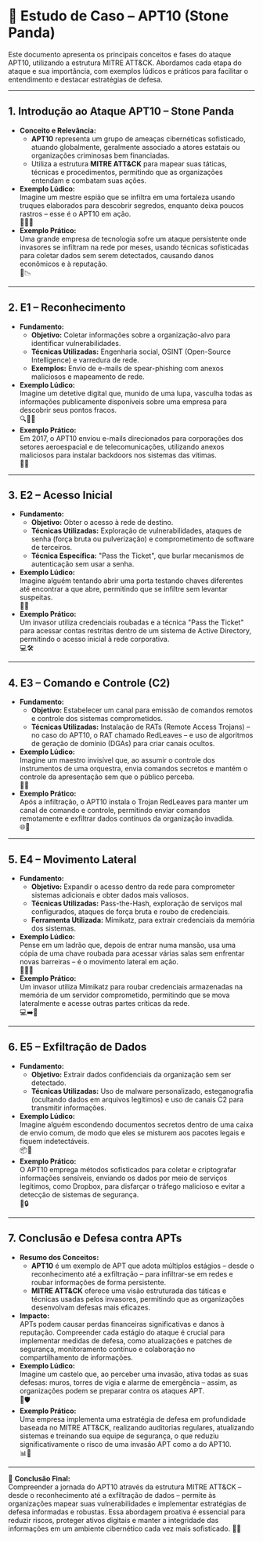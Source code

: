 # 🚨 Estudo de Caso – APT10 (Stone Panda)

Este documento apresenta os principais conceitos e fases do ataque APT10, utilizando a estrutura MITRE ATT&CK. Abordamos cada etapa do ataque e sua importância, com exemplos lúdicos e práticos para facilitar o entendimento e destacar estratégias de defesa.

---

## 1. Introdução ao Ataque APT10 – Stone Panda

- **Conceito e Relevância:**  
  - **APT10** representa um grupo de ameaças cibernéticas sofisticado, atuando globalmente, geralmente associado a atores estatais ou organizações criminosas bem financiadas.
  - Utiliza a estrutura **MITRE ATT&CK** para mapear suas táticas, técnicas e procedimentos, permitindo que as organizações entendam e combatam suas ações.
- **Exemplo Lúdico:**  
  Imagine um mestre espião que se infiltra em uma fortaleza usando truques elaborados para descobrir segredos, enquanto deixa poucos rastros – esse é o APT10 em ação.  
  🕵️‍♂️🏰
- **Exemplo Prático:**  
  Uma grande empresa de tecnologia sofre um ataque persistente onde invasores se infiltram na rede por meses, usando técnicas sofisticadas para coletar dados sem serem detectados, causando danos econômicos e à reputação.  
  💼📉

---

## 2. E1 – Reconhecimento

- **Fundamento:**  
  - **Objetivo:** Coletar informações sobre a organização-alvo para identificar vulnerabilidades.
  - **Técnicas Utilizadas:** Engenharia social, OSINT (Open-Source Intelligence) e varredura de rede.
  - **Exemplos:** Envio de e-mails de spear-phishing com anexos maliciosos e mapeamento de rede.
- **Exemplo Lúdico:**  
  Imagine um detetive digital que, munido de uma lupa, vasculha todas as informações publicamente disponíveis sobre uma empresa para descobrir seus pontos fracos.  
  🔍🕵️‍♀️
- **Exemplo Prático:**  
  Em 2017, o APT10 enviou e-mails direcionados para corporações dos setores aeroespacial e de telecomunicações, utilizando anexos maliciosos para instalar backdoors nos sistemas das vítimas.  
  📧💀

---

## 3. E2 – Acesso Inicial

- **Fundamento:**  
  - **Objetivo:** Obter o acesso à rede de destino.
  - **Técnicas Utilizadas:** Exploração de vulnerabilidades, ataques de senha (força bruta ou pulverização) e comprometimento de software de terceiros.
  - **Técnica Específica:** "Pass the Ticket", que burlar mecanismos de autenticação sem usar a senha.
- **Exemplo Lúdico:**  
  Imagine alguém tentando abrir uma porta testando chaves diferentes até encontrar a que abre, permitindo que se infiltre sem levantar suspeitas.  
  🔑🚪
- **Exemplo Prático:**  
  Um invasor utiliza credenciais roubadas e a técnica "Pass the Ticket" para acessar contas restritas dentro de um sistema de Active Directory, permitindo o acesso inicial à rede corporativa.  
  💻🛠️

---

## 4. E3 – Comando e Controle (C2)

- **Fundamento:**  
  - **Objetivo:** Estabelecer um canal para emissão de comandos remotos e controle dos sistemas comprometidos.
  - **Técnicas Utilizadas:** Instalação de RATs (Remote Access Trojans) – no caso do APT10, o RAT chamado RedLeaves – e uso de algoritmos de geração de domínio (DGAs) para criar canais ocultos.
- **Exemplo Lúdico:**  
  Imagine um maestro invisível que, ao assumir o controle dos instrumentos de uma orquestra, envia comandos secretos e mantém o controle da apresentação sem que o público perceba.  
  🎼🤫
- **Exemplo Prático:**  
  Após a infiltração, o APT10 instala o Trojan RedLeaves para manter um canal de comando e controle, permitindo enviar comandos remotamente e exfiltrar dados contínuos da organização invadida.  
  🌐📡

---

## 5. E4 – Movimento Lateral

- **Fundamento:**  
  - **Objetivo:** Expandir o acesso dentro da rede para comprometer sistemas adicionais e obter dados mais valiosos.
  - **Técnicas Utilizadas:** Pass-the-Hash, exploração de serviços mal configurados, ataques de força bruta e roubo de credenciais.
  - **Ferramenta Utilizada:** Mimikatz, para extrair credenciais da memória dos sistemas.
- **Exemplo Lúdico:**  
  Pense em um ladrão que, depois de entrar numa mansão, usa uma cópia de uma chave roubada para acessar várias salas sem enfrentar novas barreiras – é o movimento lateral em ação.  
  🏃‍♂️🔑
- **Exemplo Prático:**  
  Um invasor utiliza Mimikatz para roubar credenciais armazenadas na memória de um servidor comprometido, permitindo que se mova lateralmente e acesse outras partes críticas da rede.  
  💻➡️🏢

---

## 6. E5 – Exfiltração de Dados

- **Fundamento:**  
  - **Objetivo:** Extrair dados confidenciais da organização sem ser detectado.
  - **Técnicas Utilizadas:** Uso de malware personalizado, esteganografia (ocultando dados em arquivos legítimos) e uso de canais C2 para transmitir informações.
- **Exemplo Lúdico:**  
  Imagine alguém escondendo documentos secretos dentro de uma caixa de envio comum, de modo que eles se misturem aos pacotes legais e fiquem indetectáveis.  
  📦🤫
- **Exemplo Prático:**  
  O APT10 emprega métodos sofisticados para coletar e criptografar informações sensíveis, enviando os dados por meio de serviços legítimos, como Dropbox, para disfarçar o tráfego malicioso e evitar a detecção de sistemas de segurança.  
  💼🔒

---

## 7. Conclusão e Defesa contra APTs

- **Resumo dos Conceitos:**  
  - **APT10** é um exemplo de APT que adota múltiplos estágios – desde o reconhecimento até a exfiltração – para infiltrar-se em redes e roubar informações de forma persistente.
  - **MITRE ATT&CK** oferece uma visão estruturada das táticas e técnicas usadas pelos invasores, permitindo que as organizações desenvolvam defesas mais eficazes.
- **Impacto:**  
  APTs podem causar perdas financeiras significativas e danos à reputação. Compreender cada estágio do ataque é crucial para implementar medidas de defesa, como atualizações e patches de segurança, monitoramento contínuo e colaboração no compartilhamento de informações.
- **Exemplo Lúdico:**  
  Imagine um castelo que, ao perceber uma invasão, ativa todas as suas defesas: muros, torres de vigia e alarme de emergência – assim, as organizações podem se preparar contra os ataques APT.  
  🏰🛡️
- **Exemplo Prático:**  
  Uma empresa implementa uma estratégia de defesa em profundidade baseada no MITRE ATT&CK, realizando auditorias regulares, atualizando sistemas e treinando sua equipe de segurança, o que reduziu significativamente o risco de uma invasão APT como a do APT10.  
  📊🔐

---

🌟 **Conclusão Final:**  
Compreender a jornada do APT10 através da estrutura MITRE ATT&CK – desde o reconhecimento até a exfiltração de dados – permite às organizações mapear suas vulnerabilidades e implementar estratégias de defesa informadas e robustas. Essa abordagem proativa é essencial para reduzir riscos, proteger ativos digitais e manter a integridade das informações em um ambiente cibernético cada vez mais sofisticado.
🚀🔐